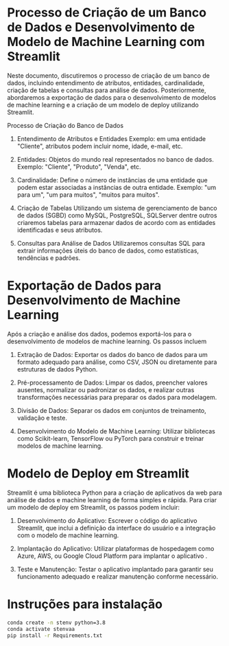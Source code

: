 
# Processo de Criação de um Banco de Dados e Desenvolvimento de Modelo de Machine Learning com Streamlit

Neste documento, discutiremos o processo de criação de um banco de dados, incluindo entendimento de atributos, entidades, cardinalidade, criação de tabelas e consultas para análise de dados. Posteriormente, abordaremos a exportação de dados para o desenvolvimento de modelos de machine learning e a criação de um modelo de deploy utilizando Streamlit.


Processo de Criação do Banco de Dados

1. Entendimento de Atributos e Entidades
Exemplo: em uma entidade "Cliente", atributos podem incluir nome, idade, e-mail, etc.

2. Entidades: Objetos do mundo real representados no banco de dados. Exemplo: "Cliente", "Produto", "Venda", etc.

3. Cardinalidade: Define o número de instâncias de uma entidade que podem estar associadas a instâncias de outra entidade. Exemplo: "um para um", "um para muitos", "muitos para muitos".

4. Criação de Tabelas
Utilizando um sistema de gerenciamento de banco de dados (SGBD) como MySQL, PostgreSQL, SQLServer dentre outros  criaremos tabelas para armazenar dados de acordo com as entidades identificadas e seus atributos.

5. Consultas para Análise de Dados
Utilizaremos consultas SQL para extrair informações úteis do banco de dados, como estatísticas, tendências e padrões.

# Exportação de Dados para Desenvolvimento de Machine Learning
Após a criação e análise dos dados, podemos exportá-los para o desenvolvimento de modelos de machine learning. Os passos  incluem

1. Extração de Dados: Exportar os dados do banco de dados para um formato adequado para análise, como CSV, JSON ou diretamente para estruturas de dados Python.

2. Pré-processamento de Dados: Limpar os dados, preencher valores ausentes, normalizar ou padronizar os dados, e realizar outras transformações necessárias para preparar os dados para modelagem.

3. Divisão de Dados: Separar os dados em conjuntos de treinamento, validação e teste.

4. Desenvolvimento do Modelo de Machine Learning: Utilizar bibliotecas como Scikit-learn, TensorFlow ou PyTorch para construir e treinar modelos de machine learning.

# Modelo de Deploy em Streamlit

Streamlit é uma biblioteca Python para a criação de aplicativos da web para análise de dados e machine learning de forma simples e rápida. Para criar um modelo de deploy em Streamlit, os passos podem incluir:

1. Desenvolvimento do Aplicativo: Escrever o código do aplicativo Streamlit, que inclui a definição da interface do usuário e a integração com o modelo de machine learning.

2. Implantação do Aplicativo: Utilizar plataformas de hospedagem como Azure, AWS, ou Google Cloud Platform para implantar o aplicativo .

3. Teste e Manutenção: Testar o aplicativo implantado para garantir seu funcionamento adequado e realizar manutenção conforme necessário.


# Instruções para instalação

```bash
conda create -n stenv python=3.8
conda activate stenvaa
pip install -r Requirements.txt
```